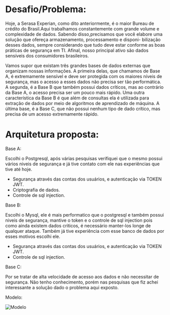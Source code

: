 # Desafio/Problema:
Hoje, a Serasa Experian, como dito anteriormente, é o maior Bureau de crédito do Brasil.Aqui trabalhamos constantemente com grande volume e complexidade de dados. Sabendo disso,precisamos que você elabore uma solução que ofereça armazenamento, processamento e disponi-
bilização desses dados, sempre considerando que tudo deve estar conforme as boas práticas de segurança em TI. Afinal, nosso principal ativo são dados sensíveis dos consumidores brasileiros.

Vamos supor que existam três grandes bases de dados externas que organizam nossas informações. A primeira delas, que chamamos de Base A, é extremamente sensível e deve ser protegida com os maiores níveis de segurança, mas o acesso a esses dados não precisa ser tão performática. A segunda, é a Base B que também possui dados críticos, mas ao contrário da Base A, o acesso precisa ser um pouco mais rápido. Uma outra característica da Base B é que além de consultas ela é utilizada para extração de dados por meio de algoritmos de aprendizado de máquina. A última base, é a Base C, que não possui nenhum tipo de dado crítico, mas precisa de um acesso extremamente rápido.


# Arquitetura proposta:

Base A:

Escolhi o Postgresql, após várias pesquisas verifiquei que o mesmo possui vários niveis de segurança e já tive contato com ele nas experiências que tive até hoje.

- Segurança através das contas dos usuários, e autenticação via TOKEN JWT.
- Criptografia de dados.
- Controle de sql injection.

Base B:

Escolhi o Mysql, ele é mais performatico que o postgresql e também possui niveis de segurança, mantive o token e o controle de sql injection pois como ainda existem dados criticos, é necessário manter-los longe de qualquer ataque. Também já tive experiência com esse banco de dados por esses motivos escolhi ele.

- Segurança através das contas dos usuários, e autenticação via TOKEN JWT.
- Controle de sql injection.

Base C:

Por se tratar de alta velocidade de acesso aos dados e não necessitar de segurança. Não tenho conhecimento, porém nas pesquisas que fiz achei interessante a solução dado o problema aqui exposto.


Modelo:


<img src="https://github.com/LuanMaia123/desafio/blob/master/8721%20%5BConvertido%5D-01.jpg" alt="Modelo" style="max-width:100%;">




